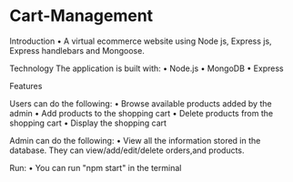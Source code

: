# Cart-Management
Introduction
•	A virtual ecommerce website using Node js, Express js, Express handlebars and Mongoose.
 
Technology
    The application is built with:
•	Node.js
•	MongoDB 
•	Express 
 
Features

Users can do the following:
•	Browse available products added by the admin
•	Add products to the shopping cart
•	Delete products from the shopping cart
•	Display the shopping cart

Admin can do the following:
•	View all the information stored in the database. They can view/add/edit/delete orders,and products.

Run:
•	You can run "npm start" in the terminal
